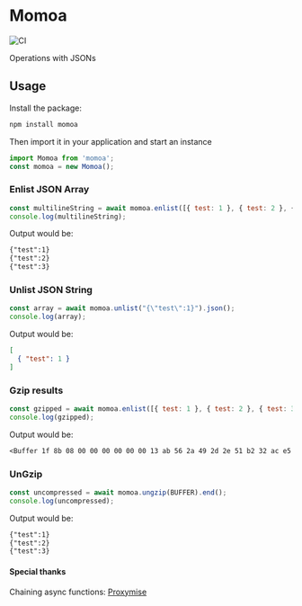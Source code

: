 # Momoa
![CI](https://github.com/itaibo/momoa/actions/workflows/ci.yml/badge.svg)

Operations with JSONs

## Usage
Install the package:
```sh
npm install momoa
```

Then import it in your application and start an instance
```js
import Momoa from 'momoa';
const momoa = new Momoa();
```

### Enlist JSON Array

```js
const multilineString = await momoa.enlist([{ test: 1 }, { test: 2 }, { test: 3 }]).output();
console.log(multilineString);
```

Output would be:

```txt
{"test":1}
{"test":2}
{"test":3}

```

### Unlist JSON String

```js
const array = await momoa.unlist("{\"test\":1}").json();
console.log(array);
```

Output would be:

```json
[
  { "test": 1 }
]
```


### Gzip results

```js
const gzipped = await momoa.enlist([{ test: 1 }, { test: 2 }, { test: 3 }]).gzip().end();
console.log(gzipped);
```

Output would be:

```txt
<Buffer 1f 8b 08 00 00 00 00 00 00 13 ab 56 2a 49 2d 2e 51 b2 32 ac e5 e5 aa 86 b2 8d 90 d8 c6 40 36 00 64 7b 12 18 24 00 00 00>
```

### UnGzip

```js
const uncompressed = await momoa.ungzip(BUFFER).end();
console.log(uncompressed);
```

Output would be:

```txt
{"test":1}
{"test":2}
{"test":3}

```

#### Special thanks
Chaining async functions: [Proxymise](https://www.npmjs.com/package/proxymise)
